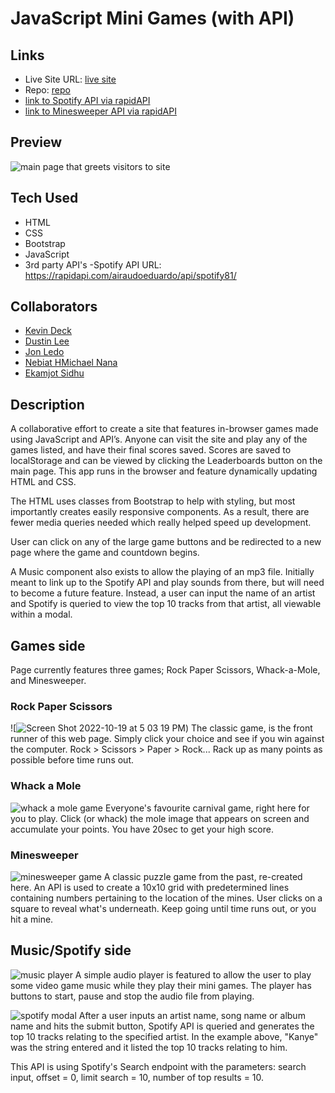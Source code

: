 # JavaScript Mini Games (with API)

## Links

- Live Site URL: [live site](https://jon-ledo.github.io/Collab-MiniGames-plusAPI/)
- Repo: [repo](https://github.com/Jon-Ledo/Collab-MiniGames-plusAPI)
- [link to Spotify API via rapidAPI](https://rapidapi.com/Glavier/api/spotify23/)
- [link to Minesweeper API via rapidAPI](https://rapidapi.com/anpham.aph/api/minesweeper1/)

## Preview

![main page that greets visitors to site](./Assets/images/minigames-page.JPG)

## Tech Used

- HTML
- CSS
- Bootstrap
- JavaScript
- 3rd party API's
    -Spotify API URL: https://rapidapi.com/airaudoeduardo/api/spotify81/

## Collaborators

- [Kevin Deck](https://github.com/jungdeck)
- [Dustin Lee](https://github.com/DustinLee0)
- [Jon Ledo](https://github.com/Jon-Ledo)
- [Nebiat HMichael Nana](https://github.com/NebiatHNana)
- [Ekamjot Sidhu](https://github.com/EkamjotSidhu)

## Description

A collaborative effort to create a site that features in-browser games made using JavaScript and API’s. Anyone can visit the site and play any of the games listed, and have their final scores saved. Scores are saved to localStorage and can be viewed by clicking the Leaderboards button on the main page. This app runs in the browser and feature dynamically updating HTML and CSS.

The HTML uses classes from Bootstrap to help with styling, but most importantly creates easily responsive components. As a result, there are fewer media queries needed which really helped speed up development.

User can click on any of the large game buttons and be redirected to a new page where the game and countdown begins.

A Music component also exists to allow the playing of an mp3 file. Initially meant to link up to the Spotify API and play sounds from there, but will need to become a future feature. Instead, a user can input the name of an artist and Spotify is queried to view the top 10 tracks from that artist, all viewable within a modal.

## Games side

Page currently features three games; Rock Paper Scissors, Whack-a-Mole, and Minesweeper.

### Rock Paper Scissors

![![Screen Shot 2022-10-19 at 5 03 19 PM](https://user-images.githubusercontent.com/104470467/196804007-a9aa6206-2ea4-4a43-a870-bc7f0184cd91.png))
The classic game, is the front runner of this web page. Simply click your choice and see if you win against the computer. Rock > Scissors > Paper > Rock... Rack up as many points as possible before time runs out.

### Whack a Mole

![whack a mole game](./Assets/images/mole-game.png)
Everyone's favourite carnival game, right here for you to play. Click (or whack) the mole image that appears on screen and accumulate your points. You have 20sec to get your high score.

### Minesweeper

![minesweeper game](./Assets/images/minesweeper-page.JPG)
A classic puzzle game from the past, re-created here. An API is used to create a 10x10 grid with predetermined lines containing numbers pertaining to the location of the mines. User clicks on a square to reveal what's underneath. Keep going until time runs out, or you hit a mine.

## Music/Spotify side

![music player](./Assets/images/audio-player.JPG)
A simple audio player is featured to allow the user to play some video game music while they play their mini games. The player has buttons to start, pause and stop the audio file from playing.

![spotify modal](./Assets/images/music-modal.JPG)
After a user inputs an artist name, song name or album name and hits the submit button, Spotify API is queried and generates the top 10 tracks relating to the specified artist. In the example above, "Kanye" was the string entered and it listed the top 10 tracks relating to him.

This API is using Spotify's Search endpoint with the parameters: search input, offset = 0, limit search = 10, number of top results = 10. 
